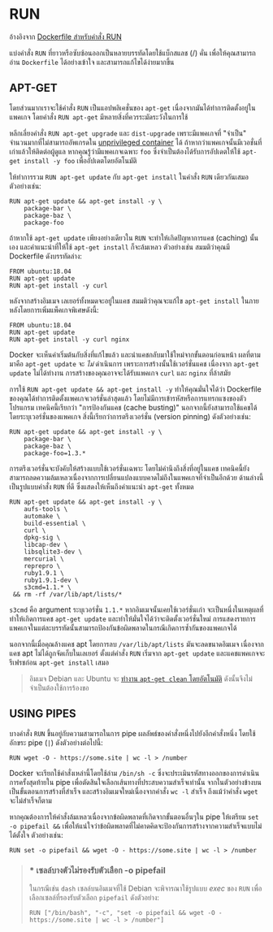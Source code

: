 # RUN

อ้างอิงจาก [Dockerfile สำหรับคำสั่ง RUN](https://docs.docker.com/engine/reference/builder/#run)

แบ่งคำสั่ง `RUN` ที่ยาวหรือซับซ้อนออกเป็นหลายบรรทัดโดยใช้แบ็กสแลช (/) คั่น เพื่อให้คุณสามารถอ่าน `Dockerfile` ได้อย่างเข้าใจ และสามารถแก้ไขได้ง่ายมากขึ้น

## APT-GET
โดยส่วนมากเราจะใช้คำสั่ง `RUN` เป็นแอปพลิเคชั่นของ `apt-get` เนื่องจากมันได้ทำการติดตั้งอยู่ในแพคเกจ โดยคำสั่ง `RUN apt-get` มีหลายสิ่งที่ควรระมัดระวังในการใช้

หลีกเลี่ยงคำสั่ง `RUN apt-get upgrade` และ `dist-upgrade` เพราะมีแพคเกจที่ "จำเป็น" จำนวนมากที่ไม่สามารถอัพเกรดใน [unprivileged container](https://docs.docker.com/engine/reference/run/#security-configuration) ได้ ถ้าหากว่าแพคเกจนั้นมีเวอชั่นที่เก่าแล้วให้ติดต่อผู้ดูแล หากคุณรู้ว่ามีแพคเกจเฉพาะ `foo` ซึ่งจำเป็นต้องได้รับการอัปเดตให้ใช้ `apt-get install -y foo` เพื่ออัปเดตโดยอัตโนมัติ

ให้ทำการรวม `RUN apt-get update` กับ `apt-get install` ในคำสั่ง `RUN` เดียวกันเสมอ ตัวอย่างเช่น:

```
RUN apt-get update && apt-get install -y \
    package-bar \
    package-baz \
    package-foo
```

ถ้าหากใช้ `apt-get update` เพียงอย่างเดียวใน `RUN` จะทำให้เกิดปัญหาการแคช (caching) นั้นเอง และคำแนะนำที่ให้ใช้ `apt-get install` ก็จะล้มเหลว ตัวอย่างเช่น สมมติว่าคุณมี Dockerfile ดังบรรทัดล่าง:

```
FROM ubuntu:18.04
RUN apt-get update
RUN apt-get install -y curl
```

หลังจากสร้างอิมเมจ เลเยอร์ทั้งหมดจะอยู่ในแคช สมมติว่าคุณจะแก้ไข `apt-get install` ในภายหลังโดยการเพิ่มแพ็คเกจพิเศษดังนี้:

```
FROM ubuntu:18.04
RUN apt-get update
RUN apt-get install -y curl nginx
```

Docker จะเห็นค่าเริ่มต้นกับสิ่งที่แก้ไขแล้ว และนำแคชกลับมาใช้ใหม่จากขั้นตอนก่อนหน้า ผลที่ตามมาคือ `apt-get update` จะ *ไม่* ดำเนินการ เพราะการสร้างนั้นใช้เวอร์ชั่นแคช เนื่องจาก `apt-get update` ไม่ได้ทำงาน การสร้างของคุณอาจจะได้รับแพคเกจ `curl` และ `nginx` ที่ล้าสมัย

การใช้ `RUN apt-get update && apt-get install -y` ทำให้คุณมั่นใจได้ว่า Dockerfile ของคุณได้ทำการติดตั้งแพคเกจเวอร์ชั่นล่าสุดแล้ว โดยไม่มีการเข้ารหัสหรือการแทรกแซงของตัวโปรแกรม เทคนิคนี้เรียกว่า "การป้องกันแคช (cache busting)" นอกจากนี้ยังสามารถใช้แคชได้ โดยระบุเวอร์ชั่นของแพคเกจ สิ่งนี้เรียกว่าการตรึงเวอร์ชั่น (version pinning) ดังตัวอย่างเช่น:

```
RUN apt-get update && apt-get install -y \
    package-bar \
    package-baz \
    package-foo=1.3.*
```

การตรึงเวอร์ชั่นจะบังคับให้สร้างแบบใช้เวอร์ชั่นเฉพาะ โดยไม่คำนึงถึงสิ่งที่อยู่ในแคช เทคนิคนี้ยังสามารถลดความล้มเหลวเนื่องจากการเปลี่ยนแปลงแบบคาดไม่ถึงในแพคเกจที่จำเป็นอีกด้วย
ด้านล่างนี้เป็นรูปแบบคำสั่ง `RUN` ที่ดี ซึ่งแสดงให้เห็นถึงคำแนะนำ `apt-get` ทั้งหมด

```
RUN apt-get update && apt-get install -y \
    aufs-tools \
    automake \
    build-essential \
    curl \
    dpkg-sig \
    libcap-dev \
    libsqlite3-dev \
    mercurial \
    reprepro \
    ruby1.9.1 \
    ruby1.9.1-dev \
    s3cmd=1.1.* \
 && rm -rf /var/lib/apt/lists/*
```

`s3cmd` คือ argument ระบุเวอร์ชั่น `1.1.*` หากอิมเมจนั้นเคยใช้เวอร์ชั่นเก่า จะเป็นหนึ่งในเหตุผลที่ทำให้เกิดการแคช `apt-get update` และทำให้มั่นใจได้ว่าจะติดตั้งเวอร์ชั่นใหม่ การแสดงรายการแพคเกจในแต่ละบรรทัดนั้นสามารถป้องกันข้อผิดพลาดในกรณีเกิดการซ้ำกันของแพคเกจได้

นอกจากนี้เมื่อคุณล้างแคช apt โดยการลบ `/var/lib/apt/lists` มันจะลดขนาดอิมเมจ เนื่องจากแคช apt ไม่ได้ถูกจัดเก็บในเลเยอร์ ตั้งแต่คำสั่ง `RUN` เริ่มจาก `apt-get update` และแคชแพคเกจจะรีเฟรชก่อน `apt-get install` เสมอ

>อิมเมจ Debian และ Ubuntu จะ [ทำงาน `apt-get clean` โดยอัตโนมัติ](https://github.com/moby/moby/blob/03e2923e42446dbb830c654d0eec323a0b4ef02a/contrib/mkimage/debootstrap#L82-L105) ดังนั้นจึงไม่จำเป็นต้องใช้การร้องขอ

## USING PIPES

บางคำสั่ง `RUN` ขึ้นอยู่กับความสามารถในการ pipe ผลลัพธ์ของคำสั่งหนึ่งไปยังอีกคำสั่งหนึ่ง โดยใช้อักขระ pipe (`|`) ดังตัวอย่างต่อไปนี้:

```
RUN wget -O - https://some.site | wc -l > /number
```

Docker จะเรียกใช้คำสั่งเหล่านี้โดยใช้ล่าม `/bin/sh -c` ซึ่งจะประเมินรหัสทางออกของการดำเนินการครั้งสุดท้ายใน pipe เพื่อตัดสินใจเลือกเส้นทางที่ประสบความสำเร็จเท่านั้น จากในตัวอย่างข้างบนเป็นขั้นตอนการสร้างที่สำเร็จ และสร้างอิมเมจใหม่เนื่องจากคำสั่ง `wc -l` สำเร็จ ถึงแม้ว่าคำสั่ง `wget` จะไม่สำเร็จก็ตาม

หากคุณต้องการให้คำสั่งล้มเหลวเนื่องจากข้อผิดพลาดที่เกิดจากขั้นตอนอื่นๆใน pipe ให้เตรียม `set -o pipefail &&` เพื่อให้แน่ใจว่าข้อผิดพลาดที่ไม่คาดคิดจะป้องกันการสร้างจากความสำเร็จแบบไม่ได้ตั้งใจ ตัวอย่างเช่น:

```
RUN set -o pipefail && wget -O - https://some.site | wc -l > /number
```

>### * เซลล์บางตัวไม่รองรับตัวเลือก -o pipefail
>ในกรณีเช่น `dash` เซลล์บนอิมเมจที่ใช้ Debian จะพิจารณาใช้รูปแบบ *exec* ของ `RUN` เพื่อเลือกเซลล์ที่รองรับตัวเลือก `pipefail` ดังตัวอย่าง:
>```Docker 
> RUN ["/bin/bash", "-c", "set -o pipefail && wget -O - https://some.site | wc -l > /number"]
>```
>
